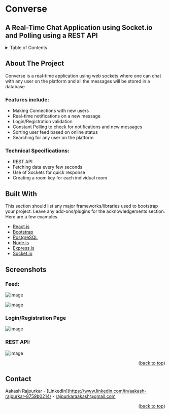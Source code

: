 # Converse

## A Real-Time Chat Application using Socket.io and Polling using a REST API

<!-- TABLE OF CONTENTS -->
<details>
  <summary>Table of Contents</summary>
  <ol>
    <li>
      <a href="#about-the-project">About The Project</a> 
     <li><a href="#built-with">Built With</a></li>
     <li>
       <a href="#features">Screenshots</a>
     </li> 
    <li><a href="#contact">Contact</a></li>
  </ol>
</details>



<!-- ABOUT THE PROJECT -->
## About The Project

Converse is a real-time application using web sockets where one can chat 
with any user on the platform and all the messages will be stored in a 
database

### Features include:
* Making Connections with new users
* Real-time notifications on a new message
* Login/Registration validation
* Constant Polling to check for notifications and new messages
* Sorting user feed based on online status
* Searching for any user on the platform


### Technical Specifications:
* REST API
* Fetching data every few seconds
* Use of Sockets for quick response
* Creating a room key for each individual room


## Built With

This section should list any major frameworks/libraries used to bootstrap your project. Leave any add-ons/plugins for the acknowledgements section. Here are a few examples.

* [React.js](https://reactjs.org/)
* [Bootstrap](https://getbootstrap.com)
* [PostgreSQL](https://www.postgresql.org/)
* [Node.js](https://nodejs.org/en/)
* [Express.js](https://expressjs.com/)
* [Socket.io](https://socket.io/)


## Screenshots

### Feed: 

![image](https://user-images.githubusercontent.com/56834559/147090553-d7c73913-a7ec-4c3e-800b-f1ffc0e464c1.png)

![image](https://user-images.githubusercontent.com/56834559/147090598-2af8a911-829f-4a06-b759-ef36031479b4.png)

### Login/Registration Page

![image](https://user-images.githubusercontent.com/56834559/147090965-c11916a0-8d34-4fed-a022-83f6db473d3a.png)


### REST API:

![image](https://user-images.githubusercontent.com/56834559/147090646-4d30f117-adc5-47d7-92f3-cca7725dfbb1.png)





<p align="right">(<a href="#top">back to top</a>)</p>


## Contact

Aakash Rajpurkar - [LinkedIn](https://www.linkedin.com/in/aakash-rajpurkar-8759b0214/ - rajpurkaraakash@gmail.com

<p align="right">(<a href="#top">back to top</a>)</p>
